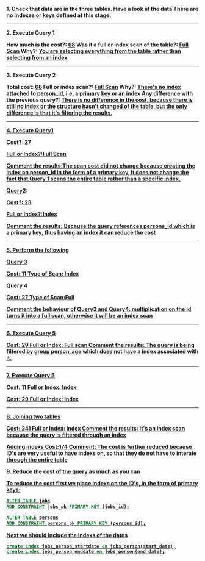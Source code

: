 <b>1. Check that data are in the three tables. Have a look at the data There are no indexes or keys defined at this stage.

---

<b>2. Execute Query 1</b>

How much is the cost?: <u>68</u>
Was it a full or index scan of the table?: <u>Full Scan</u>
Why?: <u>You are selecting everything from the table rather than selecting from an index</u>

---

<b>3. Execute Query 2

Total cost: <u>68</u>
Full or index scan?: <u>Full Scan</u>
Why?: <u>There's no index attached to person_id, i.e. a primary key or an index</u>
Any difference with the previous query?: <u>There is no difference in the cost, because there is still no index or the structure hasn't changed of the table, but the only difference is that it's filtering the results.

---

<b>4. Execute Query1

Cost?: <u>27</u>

Full or Index?:<u>Full Scan</u>

Comment the results:<u>The scan cost did not change because creating the index on person_id in the form of a primary key, it does not change the fact that Query 1 scans the entire table rather than a specific index.</u>

<b>Query2:

Cost?: <u>23</u>

Full or Index?:<u>Index</u>

Comment the results: <u>Because the query references persons_id which is a primary key, thus having an index it can reduce the cost</u>

---

<b>5. Perform the following

<b><u>Query 3

Cost: <u>11</u>
Type of Scan: <u>Index</u>

<b><u>Query 4

Cost: <u>27</u>
Type of Scan:<u>Full</u>

Comment the behaviour of Query3 and Query4: <u>multiplication on the Id turns it into a full scan, otherwise it will be an index scan</u>

---

<b>6. Execute Query 5

Cost: <u>29</u>
Full or Index: <u>Full scan</u>
Comment the results: <u>The query is being filtered by group person_age which does not have a index associated with it.</u>

---

<b>7. Execute Query 5

Cost: <u>11</u>
Full or Index: <u>Index</u>

Cost: <u>29</u>
Full or Index: <u>Index</u>

---

<b>8. Joining two tables

Cost: <u>241</u>
Full or Index: <u>Index</u>
Comment the results: <u>It's an index scan because the query is filtered through an index</u>

<b>Adding indexs</b>
Cost:<u>174</u>
Comment: <u>The cost is further reduced because ID's are very useful to have indexs on, so that they do not have to
interate through the entire table</u>

<b>9. Reduce the cost of the query as much as you can</b>

<u>To reduce the cost first we place indexs on the ID's, in the form of primary keys:</u>

```sql
ALTER TABLE jobs
ADD CONSTRAINT jobs_pk PRIMARY KEY (jobs_id);

ALTER TABLE persons
ADD CONSTRAINT persons_pk PRIMARY KEY (persons_id);
```

<u>Next we should include the indexs of the dates</u>

```sql
create index jobs_person_startdate on jobs_person(start_date);
create index jobs_person_enddate on jobs_person(end_date);
```
